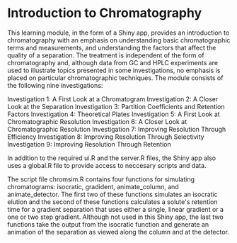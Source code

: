 # Introduction to Chromatography

This learning module, in the form of a Shiny app, provides an introduction to chromatography with an emphasis on understanding basic chromatographic terms and measurements, and understanding the factors that affect the quality of a separation. The treatment is independent of the form of chromatography and, although data from GC and HPLC experiments are used to illustrate topics presented in some investigations, no emphasis is placed on particular chromatographic techniques. The module consists of the following nine investigations:

Investigation 1: A First Look at a Chromatogram
Investigation 2: A Closer Look at the Separation
Investigation 3: Partition Coefficients and Retention Factors
Investigation 4: Theoretical Plates
Investigation 5: A First Look at Chromatographic Resolution
Investigation 6: A Closer Look at Chromatographic Resolution
Investigation 7: Improving Resolution Through Efficiency
Investigation 8: Improving Resolution Through Selectivity
Investigation 9: Improving Resolution Through Retention

In addition to the required ui.R and the server.R files, the Shiny app also uses a global.R file to provide access to neccesary scripts and data.

The script file chromsim.R contains four functions for simulating chromatograms: isocratic, gradident, animate_column, and animate_detector. The first two of these functions simulates an isocratic elution and the second of these functions calculates a solute's retention time for a gradient separation that uses either a single, linear gradient or a one or two step gradient. Although not used in this Shiny app, the last two functions take the output from the isocratic function and generate an animation of the separation as viewed along the column and at the detector.
